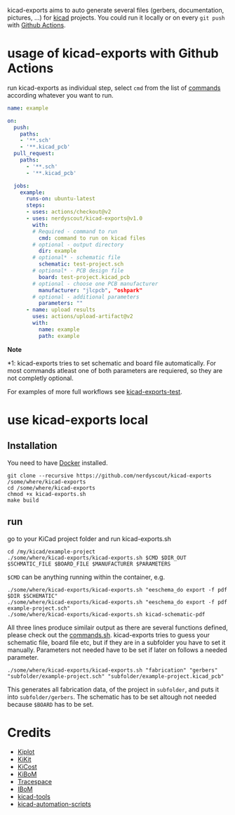 kicad-exports aims to auto generate several files (gerbers, documentation, pictures, ...) for [kicad](https://kicad-pcb.org/) projects. You could run it locally or on every `git push` with [Github Actions](https://github.com/actions/).

# usage of kicad-exports with Github Actions

run kicad-exports as individual step, select `cmd` from the list of [commands](commands.sh) according whatever you want to run.

```yaml
name: example

on:
  push:
    paths:
    - '**.sch'
    - '**.kicad_pcb'
  pull_request:
    paths:
      - '**.sch'
      - '**.kicad_pcb'

  jobs:
    example:
      runs-on: ubuntu-latest
      steps:
      - uses: actions/checkout@v2
      - uses: nerdyscout/kicad-exports@v1.0
        with:
        # Required - command to run
          cmd: command to run on kicad files
        # optional - output directory
          dir: example
        # optional* - schematic file
          schematic: test-project.sch
        # optional* - PCB design file
          board: test-project.kicad_pcb
        # optional - choose one PCB manufacturer
          manufacturer: "jlcpcb", "oshpark"
        # optional - additional parameters
          parameters: ""
      - name: upload results
        uses: actions/upload-artifact@v2
        with:
          name: example
          path: example
```

**Note**

*1: kicad-exports tries to set schematic and board file automatically. For most commands atleast one of both parameters are requiered, so they are not completly optional.  

For examples of more full workflows see [kicad-exports-test](https://github.com/nerdyscout/kicad-exports/blob/master/.github/workflows/test.yml).

# use kicad-exports local 

## Installation

You need to have [Docker](https://www.docker.com/) installed.

```
git clone --recursive https://github.com/nerdyscout/kicad-exports /some/where/kicad-exports
cd /some/where/kicad-exports
chmod +x kicad-exports.sh
make build
```

## run

go to your KiCad project folder and run kicad-exports.sh
```
cd /my/kicad/example-project
./some/where/kicad-exports/kicad-exports.sh $CMD $DIR_OUT $SCHMATIC_FILE $BOARD_FILE $MANUFACTURER $PARAMETERS 
```

`$CMD` can be anything running within the container, e.g.

```
./some/where/kicad-exports/kicad-exports.sh "eeschema_do export -f pdf $DIR $SCHEMATIC"
./some/where/kicad-exports/kicad-exports.sh "eeschema_do export -f pdf example-project.sch"
./some/where/kicad-exports/kicad-exports.sh kicad-schematic-pdf
```
All three lines produce similair output as there are several functions defined, please check out the [commands.sh](commands.sh). kicad-exports tries to guess your schematic file, board file etc, but if they are in a subfolder you have to set it manually. Parameters not needed have to be set if later on follows a needed parameter.

```
./some/where/kicad-exports/kicad-exports.sh "fabrication" "gerbers" "subfolder/example-project.sch" "subfolder/example-project.kicad_pcb"
```
This generates all fabrication data, of the project in `subfolder`, and puts it into `subfolder/gerbers`. The schematic has to be set altough not needed because `$BOARD` has to be set.

# Credits
- [Kiplot](https://github.com/INTI-CMNB/kiplot)
- [KiKit](https://github.com/yaqwsx/KiKit/blob/master/doc/cli.md)
- [KiCost](https://xesscorp.github.io/KiCost/docs/_build/singlehtml/index.html)
- [KiBoM](https://github.com/SchrodingersGat/KiBoM)
- [Tracespace](https://github.com/tracespace/tracespace/tree/master/packages/cli)
- [IBoM](https://github.com/openscopeproject/InteractiveHtmlBom/wiki/Usage)
- [kicad-tools](https://github.com/obra/kicad-tools)
- [kicad-automation-scripts](https://github.com/INTI-CMNB/kicad-automation-scripts)
